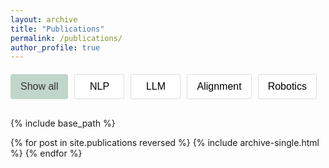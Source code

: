 ```yaml
---
layout: archive
title: "Publications"
permalink: /publications/
author_profile: true
---
```


<div class="filter-buttons">
  <button class="filter-btn active" data-filter="all">Show all</button>
  <button class="filter-btn" data-filter="nlp">NLP</button>
  <button class="filter-btn" data-filter="llm">LLM</button>
  <button class="filter-btn" data-filter="alignment">Alignment</button>
  <button class="filter-btn" data-filter="robotics">Robotics</button>
</div>

<style>
  .filter-buttons {
    display: flex;
    flex-wrap: wrap;
    gap: 10px;
    margin: 20px 0 30px 0;
  }

  .filter-btn {
    padding: 10px 15px;
    background-color: white;
    border: 1px solid #ddd;
    border-radius: 3px;
    cursor: pointer;
    font-size: 16px;
    transition: all 0.3s ease;
    min-width: 80px;
    text-align: center;
  }

  .filter-btn:hover {
    background-color: #f5f5f5;
  }

  .filter-btn.active {
    background-color: #e8f0e9;
    border-color: #c0d6ca;
    color: #333;
  }

  /* Make "Show all" button match screenshot */
  .filter-btn[data-filter="all"] {
    background-color: #c0d6ca;
  }
</style>

<script>
  document.addEventListener('DOMContentLoaded', function() {
    const filterButtons = document.querySelectorAll('.filter-btn');
    
    // Wrap each publication in a div with data-categories
    const publications = document.querySelectorAll('.archive__item');
    publications.forEach(function(pub) {
      // Get the title element
      const titleElement = pub.querySelector('.archive__item-title');
      if (titleElement) {
        // Wrap the entire publication in a div
        const wrapper = document.createElement('div');
        wrapper.className = 'publication';
        // Assign categories based on title content (you'll need to customize this)
        const title = titleElement.textContent.toLowerCase();
        let categories = [];
        
        if (title.includes('llm') || title.includes('language model')) {
          categories.push('llm');
        }
        if (title.includes('nlp') || title.includes('natural language')) {
          categories.push('nlp');
        }
        if (title.includes('align') || title.includes('preference')) {
          categories.push('alignment');
        }
        if (title.includes('robot')) {
          categories.push('robotics');
        }
        
        wrapper.setAttribute('data-categories', categories.join(','));
        
        // Move the publication into the wrapper
        pub.parentNode.insertBefore(wrapper, pub);
        wrapper.appendChild(pub);
      }
    });
    
    const publications2 = document.querySelectorAll('.publication');
    
    // Add event listeners to filter buttons
    filterButtons.forEach(button => {
      button.addEventListener('click', function() {
        // Remove active class from all buttons
        filterButtons.forEach(btn => btn.classList.remove('active'));
        
        // Add active class to clicked button
        this.classList.add('active');
        
        const filter = this.getAttribute('data-filter');
        
        // Filter publications
        publications2.forEach(pub => {
          const categories = pub.getAttribute('data-categories').split(',');
          
          if (filter === 'all' || categories.includes(filter)) {
            pub.style.display = 'block';
          } else {
            pub.style.display = 'none';
          }
        });
      });
    });
  });
</script>

{% include base_path %}

{% for post in site.publications reversed %}
  {% include archive-single.html %}
{% endfor %}